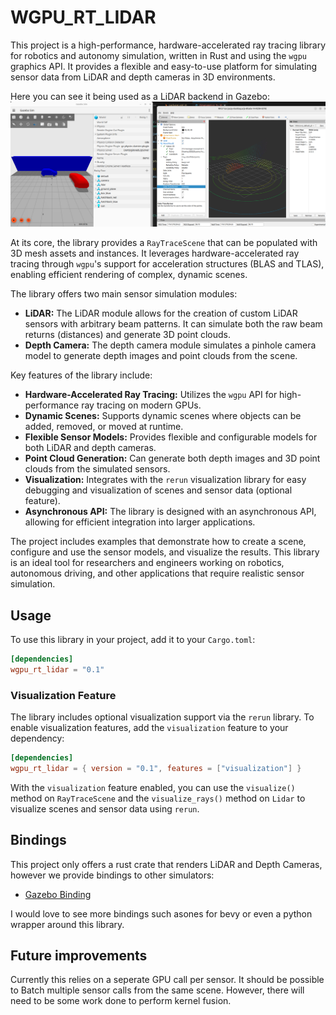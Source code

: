 # WGPU_RT_LIDAR

This project is a high-performance, hardware-accelerated ray tracing library for robotics and autonomy simulation, written in Rust and using the `wgpu` graphics API. It provides a flexible and easy-to-use platform for simulating sensor data from LiDAR and depth cameras in 3D environments.

Here you can see it being used as a LiDAR backend in Gazebo:
![rviz demo with gazebo](docs/images/rviz_demo.png)

At its core, the library provides a `RayTraceScene` that can be populated with 3D mesh assets and instances. It leverages hardware-accelerated ray tracing through `wgpu`'s support for acceleration structures (BLAS and TLAS), enabling efficient rendering of complex, dynamic scenes.

The library offers two main sensor simulation modules:

*   **LiDAR:** The LiDAR module allows for the creation of custom LiDAR sensors with arbitrary beam patterns. It can simulate both the raw beam returns (distances) and generate 3D point clouds.
*   **Depth Camera:** The depth camera module simulates a pinhole camera model to generate depth images and point clouds from the scene.

Key features of the library include:

*   **Hardware-Accelerated Ray Tracing:** Utilizes the `wgpu` API for high-performance ray tracing on modern GPUs.
*   **Dynamic Scenes:** Supports dynamic scenes where objects can be added, removed, or moved at runtime.
*   **Flexible Sensor Models:** Provides flexible and configurable models for both LiDAR and depth cameras.
*   **Point Cloud Generation:** Can generate both depth images and 3D point clouds from the simulated sensors.
*   **Visualization:** Integrates with the `rerun` visualization library for easy debugging and visualization of scenes and sensor data (optional feature).
*   **Asynchronous API:** The library is designed with an asynchronous API, allowing for efficient integration into larger applications.

The project includes examples that demonstrate how to create a scene, configure and use the sensor models, and visualize the results. This library is an ideal tool for researchers and engineers working on robotics, autonomous driving, and other applications that require realistic sensor simulation.

## Usage

To use this library in your project, add it to your `Cargo.toml`:

```toml
[dependencies]
wgpu_rt_lidar = "0.1"
```

### Visualization Feature

The library includes optional visualization support via the `rerun` library. To enable visualization features, add the `visualization` feature to your dependency:

```toml
[dependencies]
wgpu_rt_lidar = { version = "0.1", features = ["visualization"] }
```

With the `visualization` feature enabled, you can use the `visualize()` method on `RayTraceScene` and the `visualize_rays()` method on `Lidar` to visualize scenes and sensor data using `rerun`.

## Bindings

This project only offers a rust crate that renders LiDAR and Depth Cameras, however we provide bindings to other simulators:
* [Gazebo Binding](https://github.com/arjo129/gz_wgpu_rt_lidar)

I would love to see more bindings such asones for bevy or even a python wrapper around this library.

## Future improvements

Currently this relies on a seperate GPU call per sensor. It should be possible to Batch multiple sensor calls from the same scene. 
However, there will need to be some work done to perform kernel fusion.

